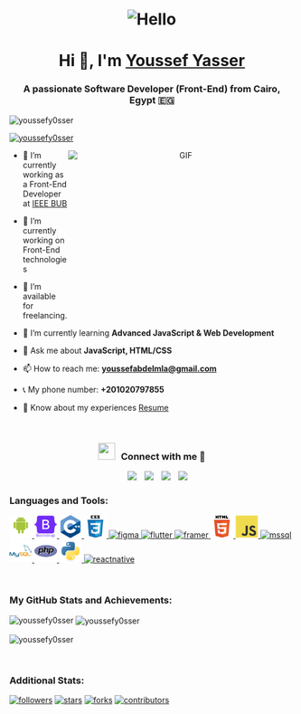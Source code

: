 <h1 align="center">
  <img src="https://media.tenor.com/vwJRrdKQ2esAAAAC/hello-hi.gif" alt="Hello" width="300" height="100">
</h1>


<h1 align="center">Hi 👋, I'm <a href="https://your-website-link.com" target="blank">Youssef Yasser</a></h1>
<h3 align="center">A passionate Software Developer (Front-End) from Cairo, Egypt 🇪🇬</h3>

<p align="left"> <img src="https://komarev.com/ghpvc/?username=youssefy0sser&label=Profile%20views&color=0e75b6&style=flat" alt="youssefy0sser" /> </p>

<p align="left"> <a href="https://github.com/ryo-ma/github-profile-trophy"><img src="https://github-profile-trophy.vercel.app/?username=youssefy0sser" alt="youssefy0sser" /></a> </p>

<a target="_blank" align="center">
  <img align="right" top="500" height="300" width="400" alt="GIF" src="https://media.giphy.com/media/SWoSkN6DxTszqIKEqv/giphy.gif">
</a>

- 🔭 I’m currently working as a Front-End Developer at <a href="https://ieee.org.eg/bubsb/" target="blank">IEEE BUB </a>

- 🌱 I’m currently working on Front-End technologies

- 🤝 I’m available for freelancing.

- 🌱 I’m currently learning **Advanced JavaScript & Web Development**

- 💬 Ask me about **JavaScript, HTML/CSS**

- 📫 How to reach me: **youssefabdelmla@gmail.com**

- 📞 My phone number: **+201020797855**

- 📄 Know about my experiences <a href="https://github.com/youssefy0sser/resume.pdf-/blob/main/Youssef-Abdelmwla.pdf" target="blank">Resume</a>

<br/>
<h3 align="center" > <img src="https://media.giphy.com/media/iY8CRBdQXODJSCERIr/giphy.gif" width="30" height="30" style="margin-right: 10px;">Connect with me 🤝 </h3>

<p align="center">
 <div align="center"  class="icons-social" style="margin-left: 10px;">
        <a style="margin-left: 10px;"  target="_blank" href="https://www.linkedin.com/in/youssef-abdelmwla-aa696024a/">
			<img src="https://img.icons8.com/doodle/40/000000/linkedin--v2.png"></a>
        <a style="margin-left: 10px;" target="_blank" href="https://github.com/youssefy0sser">
		<img src="https://img.icons8.com/doodle/40/000000/github--v1.png"></a>
        <a style="margin-left: 10px;" target="_blank" href="https://www.instagram.com/youssefabdelmwla/">
			<img src="https://img.icons8.com/doodle/40/000000/instagram-new--v2.png"></a>
        <a style="margin-left: 10px;" target="_blank" href="https://www.facebook.com/youssef.abdelmwla/">
			<img src="https://img.icons8.com/doodle/40/000000/facebook--v1.png"></a>
      </div>
</p>

<h3 align="left">Languages and Tools:</h3>
<p align="left"> 
    <a href="https://developer.android.com" target="_blank" rel="noreferrer"> <img src="https://raw.githubusercontent.com/devicons/devicon/master/icons/android/android-original-wordmark.svg" alt="android" width="40" height="40"/> </a>
    <a href="https://getbootstrap.com" target="_blank" rel="noreferrer"> <img src="https://raw.githubusercontent.com/devicons/devicon/master/icons/bootstrap/bootstrap-plain-wordmark.svg" alt="bootstrap" width="40" height="40"/> </a>
    <a href="https://www.w3schools.com/cpp/" target="_blank" rel="noreferrer"> <img src="https://raw.githubusercontent.com/devicons/devicon/master/icons/cplusplus/cplusplus-original.svg" alt="cplusplus" width="40" height="40"/> </a>
    <a href="https://www.w3schools.com/css/" target="_blank" rel="noreferrer"> <img src="https://raw.githubusercontent.com/devicons/devicon/master/icons/css3/css3-original-wordmark.svg" alt="css3" width="40" height="40"/> </a>
    <a href="https://www.figma.com/" target="_blank" rel="noreferrer"> <img src="https://www.vectorlogo.zone/logos/figma/figma-icon.svg" alt="figma" width="40" height="40"/> </a>
    <a href="https://flutter.dev" target="_blank" rel="noreferrer"> <img src="https://www.vectorlogo.zone/logos/flutterio/flutterio-icon.svg" alt="flutter" width="40" height="40"/> </a>
    <a href="https://www.framer.com/" target="_blank" rel="noreferrer"> <img src="https://www.vectorlogo.zone/logos/framer/framer-icon.svg" alt="framer" width="40" height="40"/> </a>
    <a href="https://www.w3.org/html/" target="_blank" rel="noreferrer"> <img src="https://raw.githubusercontent.com/devicons/devicon/master/icons/html5/html5-original-wordmark.svg" alt="html5" width="40" height="40"/> </a>
    <a href="https://developer.mozilla.org/en-US/docs/Web/JavaScript" target="_blank" rel="noreferrer"> <img src="https://raw.githubusercontent.com/devicons/devicon/master/icons/javascript/javascript-original.svg" alt="javascript" width="40" height="40"/> </a>
    <a href="https://www.microsoft.com/en-us/sql-server" target="_blank" rel="noreferrer"> <img src="https://www.svgrepo.com/show/303229/microsoft-sql-server-logo.svg" alt="mssql" width="40" height="40"/> </a>
    <a href="https://www.mysql.com/" target="_blank" rel="noreferrer"> <img src="https://raw.githubusercontent.com/devicons/devicon/master/icons/mysql/mysql-original-wordmark.svg" alt="mysql" width="40" height="40"/> </a>
    <a href="https://www.php.net" target="_blank" rel="noreferrer"> <img src="https://raw.githubusercontent.com/devicons/devicon/master/icons/php/php-original.svg" alt="php" width="40" height="40"/> </a>
    <a href="https://www.python.org" target="_blank" rel="noreferrer"> <img src="https://raw.githubusercontent.com/devicons/devicon/master/icons/python/python-original.svg" alt="python" width="40" height="40"/> </a>
    <a href="https://reactnative.dev/" target="_blank" rel="noreferrer"> <img src="https://reactnative.dev/img/header_logo.svg" alt="reactnative" width="40" height="40"/> </a>
</p>

<br/>

<h3 align="left">My GitHub Stats and Achievements:</h3>

<p><img align="left" src="https://github-readme-stats.vercel.app/api/top-langs?username=youssefy0sser&show_icons=true&locale=en&layout=compact" alt="youssefy0sser" /></p>

<p>&nbsp;<img align="center" src="https://github-readme-stats.vercel.app/api?username=youssefy0sser&show_icons=true&locale=en" alt="youssefy0sser" /></p>

<p><img align="center" src="https://github-readme-streak-stats.herokuapp.com/?user=youssefy0sser&" alt="youssefy0sser" /></p>

<br/>

<!-- Add this section at the very bottom to show stats related to "followers", "trophies", etc. -->
<h3 align="left">Additional Stats:</h3>
<p align="left">
    <a href="https://github.com/youssefy0sser" target="_blank"><img src="https://img.shields.io/github/followers/youssefy0sser?style=social&label=Follow" alt="followers"/></a>
    <a href="https://github.com/youssefy0sser" target="_blank"><img src="https://img.shields.io/github/stars/youssefy0sser?style=social&label=Stars" alt="stars"/></a>
    <a href="https://github.com/youssefy0sser" target="_blank"><img src="https://img.shields.io/github/forks/youssefy0sser?style=social&label=Forks" alt="forks"/></a>
    <a href="https://github.com/youssefy0sser" target="_blank"><img src="https://img.shields.io/github/contributors/youssefy0sser?style=social&label=Contributors" alt="contributors"/></a>
</p>
